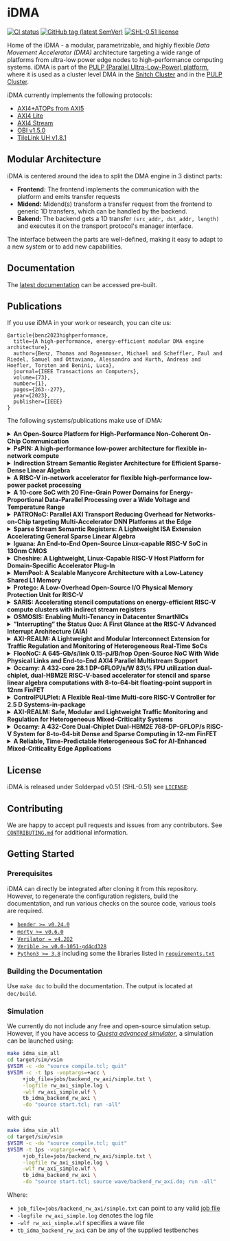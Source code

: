 # iDMA
[![CI status](https://github.com/pulp-platform/idma/actions/workflows/gitlab-ci.yml/badge.svg?branch=master)](https://github.com/pulp-platform/idma/actions/workflows/gitlab-ci.yml?query=branch%3Amaster)
[![GitHub tag (latest SemVer)](https://img.shields.io/github/v/tag/pulp-platform/iDMA?color=blue&label=current&sort=semver)](CHANGELOG.md)
[![SHL-0.51 license](https://img.shields.io/badge/license-SHL--0.51-green)](LICENSE)

Home of the iDMA - a modular, parametrizable, and highly flexible *Data Movement Accelerator (DMA)*
architecture targeting a wide range of platforms from ultra-low power edge nodes to high-performance
computing systems. iDMA is part of the [PULP (Parallel Ultra-Low-Power) platform](https://pulp-platform.org/),
where it is used as a cluster level DMA in the [Snitch Cluster](https://github.com/pulp-platform/snitch)
and in the [PULP Cluster](https://github.com/pulp-platform/pulp).

iDMA currently implements the following protocols:
- [AXI4](https://developer.arm.com/documentation/ihi0022/hc/?lang=en)[+ATOPs from AXI5](https://github.com/pulp-platform/axi)
- [AXI4 Lite](https://developer.arm.com/documentation/ihi0022/hc/?lang=en)
- [AXI4 Stream](https://developer.arm.com/documentation/ihi0051/b/?lang=en)
- [OBI v1.5.0](https://github.com/openhwgroup/programs/blob/master/TGs/cores-task-group/obi/OBI-v1.5.0.pdf)
- [TileLink UH v1.8.1](https://starfivetech.com/uploads/tilelink_spec_1.8.1.pdf)

## Modular Architecture
iDMA is centered around the idea to split the DMA engine in 3 distinct parts:
- **Frontend:** The frontend implements the communication with the platform and emits transfer requests
- **Midend:** Midend(s) transform a transfer request from the frontend to generic 1D transfers,
              which can be handled by the backend.
- **Bakend:** The backend gets a 1D transfer `(src_addr, dst_addr, length)` and executes it
              on the transport protocol's manager interface.

The interface between the parts are well-defined, making it easy to adapt to a new system or to add
new capabilities.

## Documentation
The [latest documentation](https://pulp-platform.github.io/iDMA) can be accessed pre-built.

## Publications
If you use iDMA in your work or research, you can cite us:

```
@article{benz2023highperformance,
  title={A high-performance, energy-efficient modular DMA engine architecture},
  author={Benz, Thomas and Rogenmoser, Michael and Scheffler, Paul and Riedel, Samuel and Ottaviano, Alessandro and Kurth, Andreas and Hoefler, Torsten and Benini, Luca},
  journal={IEEE Transactions on Computers},
  volume={73},
  number={1},
  pages={263--277},
  year={2023},
  publisher={IEEE}
}
```

The following systems/publications make use of iDMA:

<details>
<summary><b>An Open-Source Platform for High-Performance Non-Coherent On-Chip Communication</b></summary>
<p>

```
@article{Kurth2020AnOP,
  title={An Open-Source Platform for High-Performance Non-Coherent On-Chip Communication},
  author={Andreas Kurth and Wolfgang R{\"o}nninger and Thomas Emanuel Benz and Matheus A. Cavalcante and Fabian Schuiki and Florian Zaruba and Luca Benini},
  journal={IEEE Transactions on Computers},
  year={2020},
  volume={71},
  pages={1794-1809},
  url={https://api.semanticscholar.org/CorpusID:221640945}
}
```

</p>
</details>


<details>
<summary><b>PsPIN: A high-performance low-power architecture for flexible in-network compute</b></summary>
<p>

```
@article{Girolamo2020PsPINAH,
  title={PsPIN: A high-performance low-power architecture for flexible in-network compute},
  author={Salvatore Di Girolamo and Andreas Kurth and Alexandru Calotoiu and Thomas Emanuel Benz and Timo Schneider and Jakub Ber{\'a}nek and Luca Benini and Torsten Hoefler},
  journal={ArXiv},
  year={2020},
  volume={abs/2010.03536},
  url={https://api.semanticscholar.org/CorpusID:222177442}
}
```

</p>
</details>


<details>
<summary><b>Indirection Stream Semantic Register Architecture for Efficient Sparse-Dense Linear Algebra</b></summary>
<p>

```
@article{Scheffler2020IndirectionSS,
  title={Indirection Stream Semantic Register Architecture for Efficient Sparse-Dense Linear Algebra},
  author={Paul Scheffler and Florian Zaruba and Fabian Schuiki and Torsten Hoefler and Luca Benini},
  journal={2021 Design, Automation \& Test in Europe Conference \& Exhibition (DATE)},
  year={2020},
  pages={1787-1792},
  url={https://api.semanticscholar.org/CorpusID:226964339}
}
```

</p>
</details>


<details>
<summary><b>A RISC-V in-network accelerator for flexible high-performance low-power packet processing</b></summary>
<p>

```
@article{Girolamo2021ARI,
  title={A RISC-V in-network accelerator for flexible high-performance low-power packet processing},
  author={Salvatore Di Girolamo and Andreas Kurth and Alexandru Calotoiu and Thomas Emanuel Benz and Timo Schneider and Jakub Ber{\'a}nek and Luca Benini and Torsten Hoefler},
  journal={2021 ACM/IEEE 48th Annual International Symposium on Computer Architecture (ISCA)},
  year={2021},
  pages={958-971},
  url={https://api.semanticscholar.org/CorpusID:235416184}
}
```

</p>
</details>


<details>
<summary><b>A 10-core SoC with 20 Fine-Grain Power Domains for Energy-Proportional Data-Parallel Processing over a Wide Voltage and Temperature Range</b></summary>
<p>

```
@article{Benz2021A1S,
  title={A 10-core SoC with 20 Fine-Grain Power Domains for Energy-Proportional Data-Parallel Processing over a Wide Voltage and Temperature Range},
  author={Thomas Emanuel Benz and Luca Bertaccini and Florian Zaruba and Fabian Schuiki and Frank K. G{\"u}rkaynak and Luca Benini},
  journal={ESSCIRC 2021 - IEEE 47th European Solid State Circuits Conference (ESSCIRC)},
  year={2021},
  pages={263-266},
  url={https://api.semanticscholar.org/CorpusID:240003121}
}
```

</p>
</details>


<details>
<summary><b>PATRONoC: Parallel AXI Transport Reducing Overhead for Networks-on-Chip targeting Multi-Accelerator DNN Platforms at the Edge</b></summary>
<p>

```
@article{Jain2023PATRONoCPA,
  title={PATRONoC: Parallel AXI Transport Reducing Overhead for Networks-on-Chip targeting Multi-Accelerator DNN Platforms at the Edge},
  author={Vikram Jain and Matheus A. Cavalcante and Nazareno Bruschi and Michael Rogenmoser and Thomas Emanuel Benz and Andreas Kurth and Davide Rossi and Luca Benini and Marian Verhelst},
  journal={2023 60th ACM/IEEE Design Automation Conference (DAC)},
  year={2023},
  pages={1-6},
  url={https://api.semanticscholar.org/CorpusID:260351087}
}
```

</p>
</details>


<details>
<summary><b>Sparse Stream Semantic Registers: A Lightweight ISA Extension Accelerating General Sparse Linear Algebra</b></summary>
<p>

```
@article{scheffler2023sparse,
  title={Sparse stream semantic registers: A lightweight ISA extension accelerating general sparse linear algebra},
  author={Scheffler, Paul and Zaruba, Florian and Schuiki, Fabian and Hoefler, Torsten and Benini, Luca},
  journal={IEEE Transactions on Parallel and Distributed Systems},
  volume={34},
  number={12},
  pages={3147--3161},
  year={2023},
  publisher={IEEE}
}
```

</p>
</details>


<details>
<summary><b>Iguana: An End-to-End Open-Source Linux-capable RISC-V SoC in 130nm CMOS</b></summary>
<p>

```
@inproceedings{benz2023iguana,
  title={Iguana: An End-to-End Open-Source Linux-capable RISC-V SoC in 130nm CMOS},
  author={Benz, Thomas and Scheffler, Paul and Sch{\"o}nleber, Jannis and Benini, Luca},
  booktitle={RISC-V Summit Europe 2023},
  year={2023},
  organization={RISC-V International}
}
```

</p>
</details>


<details>
<summary><b>Cheshire: A Lightweight, Linux-Capable RISC-V Host Platform for Domain-Specific Accelerator Plug-In</b></summary>
<p>

```
@article{ottaviano2023cheshire,
  title={Cheshire: A lightweight, linux-capable risc-v host platform for domain-specific accelerator plug-in},
  author={Ottaviano, Alessandro and Benz, Thomas and Scheffler, Paul and Benini, Luca},
  journal={IEEE Transactions on Circuits and Systems II: Express Briefs},
  volume={70},
  number={10},
  pages={3777--3781},
  year={2023},
  publisher={IEEE}
}
```

</p>
</details>


<details>
<summary><b>MemPool: A Scalable Manycore Architecture with a Low-Latency Shared L1 Memory</b></summary>
<p>

```
@article{Riedel2023MemPoolAS,
  title={MemPool: A Scalable Manycore Architecture with a Low-Latency Shared L1 Memory},
  author={Samuel Riedel and Matheus A. Cavalcante and Renzo Andri and Luca Benini},
  journal={ArXiv},
  year={2023},
  volume={abs/2303.17742},
  url={https://api.semanticscholar.org/CorpusID:257900957}
}
```

</p>
</details>


<details>
<summary><b>Protego: A Low-Overhead Open-Source I/O Physical Memory Protection Unit for RISC-V</b></summary>
<p>

```
@inproceedings{wistoff2023protego,
  title={Protego: A Low-Overhead Open-Source I/O Physical Memory Protection Unit for RISC-V},
  author={Wistoff, Nils and Kuster, Andreas and Rogenmoser, Michael and Balas, Robert and Schneider, Moritz and Benini, Luca},
  booktitle={Proceedings of the 1st Safety and Security in Heterogeneous Open System-on-Chip Platforms Workshop (SSH-SoC 2023)},
  year={2023},
  organization={SSH-SoC}
}
```

</p>
</details>


<details>
<summary><b>SARIS: Accelerating stencil computations on energy-efficient RISC-V compute clusters with indirect stream registers</b></summary>
<p>

```
@inproceedings{scheffler2024saris,
  title={SARIS: Accelerating stencil computations on energy-efficient RISC-V compute clusters with indirect stream registers},
  author={Scheffler, Paul and Colagrande, Luca and Benini, Luca},
  booktitle={Proceedings of the 61st ACM/IEEE Design Automation Conference},
  pages={1--6},
  year={2024}
}
```

</p>
</details>


<details>
<summary><b>OSMOSIS: Enabling Multi-Tenancy in Datacenter SmartNICs</b></summary>
<p>

```
@inproceedings{khalilov2024osmosis,
  title={OSMOSIS: Enabling Multi-Tenancy in Datacenter SmartNICs},
  author={Khalilov, Mikhail and Chrapek, Marcin and Shen, Siyuan and Vezzu, Alessandro and Benz, Thomas and Di Girolamo, Salvatore and Schneider, Timo and De Sensi, Daniele and Benini, Luca and Hoefler, Torsten},
  booktitle={2024 USENIX Annual Technical Conference (USENIX ATC 24)},
  pages={247--263},
  year={2024}
}
```

</p>
</details>


<details>
<summary><b>”Interrupting” the Status Quo: A First Glance at the RISC-V Advanced Interrupt Architecture (AIA)</b></summary>
<p>

```
@article{marques2024interrupting,
  title={“Interrupting” the status quo: a first glance at the RISC-V advanced interrupt architecture (AIA)},
  author={Marques, Francisco and Rodr{\'\i}guez, Manuel and S{\'a}, Bruno and Pinto, Sandro},
  journal={IEEE Access},
  volume={12},
  pages={9822--9833},
  year={2024},
  publisher={IEEE}
}

```

</p>
</details>


<details>
<summary><b>AXI-REALM: A Lightweight and Modular Interconnect Extension for Traffic Regulation and Monitoring of Heterogeneous Real-Time SoCs</b></summary>
<p>

```
@inproceedings{benz2024axi,
  title={AXI-REALM: A lightweight and modular interconnect extension for traffic regulation and monitoring of heterogeneous real-time SoCs},
  author={Benz, Thomas and Ottaviano, Alessandro and Balas, Robert and Garofalo, Angelo and Restuccia, Francesco and Biondi, Alessandro and Benini, Luca},
  booktitle={2024 Design, Automation \& Test in Europe Conference \& Exhibition (DATE)},
  pages={1--6},
  year={2024},
  organization={IEEE}
}
```

</p>
</details>


<details>
<summary><b>FlooNoC: A 645-Gb/s/link 0.15-pJ/B/hop Open-Source NoC With Wide Physical Links and End-to-End AXI4 Parallel Multistream Support</b></summary>
<p>

```
@article{fischer2025floonoc,
  title={FlooNoC: A 645-Gb/s/link 0.15-pJ/B/hop Open-Source NoC With Wide Physical Links and End-to-End AXI4 Parallel Multistream Support},
  author={Fischer, Tim and Rogenmoser, Michael and Benz, Thomas and G{\"u}rkaynak, Frank K and Benini, Luca},
  journal={IEEE Transactions on Very Large Scale Integration (VLSI) Systems},
  year={2025},
  publisher={IEEE}
}
```

</p>
</details>


<details>
<summary><b>Occamy: A 432-core 28.1 DP-GFLOP/s/W 83\% FPU utilization dual-chiplet, dual-HBM2E RISC-V-based accelerator for stencil and sparse linear algebra computations with 8-to-64-bit floating-point support in 12nm FinFET</b></summary>
<p>

```
@inproceedings{paulin2024occamy,
  title={Occamy: A 432-core 28.1 DP-GFLOP/s/W 83\% FPU utilization dual-chiplet, dual-HBM2E RISC-V-based accelerator for stencil and sparse linear algebra computations with 8-to-64-bit floating-point support in 12nm FinFET},
  author={Paulin, Gianna and Scheffler, Paul and Benz, Thomas and Cavalcante, Matheus and Fischer, Tim and Eggimann, Manuel and Zhang, Yichao and Wistoff, Nils and Bertaccini, Luca and Colagrande, Luca and others},
  booktitle={2024 IEEE Symposium on VLSI Technology and Circuits (VLSI Technology and Circuits)},
  pages={1--2},
  year={2024},
  organization={IEEE}
}
```

</p>
</details>


<details>
<summary><b>ControlPULPlet: A Flexible Real-time Multi-core RISC-V Controller for 2.5 D Systems-in-package</b></summary>
<p>

```
@article{ottaviano2024controlpulplet,
  title={ControlPULPlet: A Flexible Real-time Multi-core RISC-V Controller for 2.5 D Systems-in-package},
  author={Ottaviano, Alessandro and Balas, Robert and Fischer, Tim and Benz, Thomas and Bartolini, Andrea and Benini, Luca},
  journal={arXiv preprint arXiv:2410.15985},
  year={2024}
}
```

</p>
</details>


<details>
<summary><b>AXI-REALM: Safe, Modular and Lightweight Traffic Monitoring and Regulation for Heterogeneous Mixed-Criticality Systems</b></summary>
<p>

```
@article{benz2025axi,
  title={AXI-REALM: Safe, Modular and Lightweight Traffic Monitoring and Regulation for Heterogeneous Mixed-Criticality Systems},
  author={Benz, Thomas and Ottaviano, Alessandro and Liang, Chaoqun and Balas, Robert and Garofalo, Angelo and Restuccia, Francesco and Biondi, Alessandro and Rossi, Davide and Benini, Luca},
  journal={arXiv preprint arXiv:2501.10161},
  year={2025}
}
```

</p>
</details>


<details>
<summary><b>Occamy: A 432-Core Dual-Chiplet Dual-HBM2E 768-DP-GFLOP/s RISC-V System for 8-to-64-bit Dense and Sparse Computing in 12-nm FinFET</b></summary>
<p>

```
@article{scheffler2025occamy,
  title={Occamy: A 432-Core Dual-Chiplet Dual-HBM2E 768-DP-GFLOP/s RISC-V System for 8-to-64-bit Dense and Sparse Computing in 12-nm FinFET},
  author={Scheffler, Paul and Benz, Thomas and Potocnik, Viviane and Fischer, Tim and Colagrande, Luca and Wistoff, Nils and Zhang, Yichao and Bertaccini, Luca and Ottavi, Gianmarco and Eggimann, Manuel and others},
  journal={IEEE Journal of Solid-State Circuits},
  year={2025},
  publisher={IEEE}
}

```

</p>
</details>


<details>
<summary><b>A Reliable, Time-Predictable Heterogeneous SoC for AI-Enhanced Mixed-Criticality Edge Applications</b></summary>
<p>

```
@misc{garofalo2025reliabletimepredictableheterogeneoussoc,
      title={A Reliable, Time-Predictable Heterogeneous SoC for AI-Enhanced Mixed-Criticality Edge Applications},
      author={Angelo Garofalo and Alessandro Ottaviano and Matteo Perotti and Thomas Benz and Yvan Tortorella and Robert Balas and Michael Rogenmoser and Chi Zhang and Luca Bertaccini and Nils Wistoff and Maicol Ciani and Cyril Koenig and Mattia Sinigaglia and Luca Valente and Paul Scheffler and Manuel Eggimann and Matheus Cavalcante and Francesco Restuccia and Alessandro Biondi and Francesco Conti and Frank K. Gurkaynak and Davide Rossi and Luca Benini},
      year={2025},
      eprint={2502.18953},
      archivePrefix={arXiv},
      primaryClass={cs.AR},
      url={https://arxiv.org/abs/2502.18953},
}
```

</p>
</details>





## License
iDMA is released under Solderpad v0.51 (SHL-0.51) see [`LICENSE`](LICENSE):

## Contributing
We are happy to accept pull requests and issues from any contributors. See [`CONTRIBUTING.md`](CONTRIBUTING.md)
for additional information.

## Getting Started

### Prerequisites
iDMA can directly be integrated after cloning it from this repository. However, to regenerate
the configuration registers, build the documentation, and run various checks on the source code,
various tools are required.

- [`bender >= v0.24.0`](https://github.com/pulp-platform/bender)
- [`morty >= v0.6.0`](https://github.com/zarubaf/morty)
- [`Verilator = v4.202`](https://www.veripool.org/verilator)
- [`Verible >= v0.0-1051-gd4cd328`](https://github.com/chipsalliance/verible)
- [`Python3 >= 3.8`](https://www.python.org/downloads/) including some the libraries listed
  in [`requirements.txt`](requirements.txt)

### Building the Documentation
Use `make doc` to build the documentation. The output is located at `doc/build`.


### Simulation
We currently do not include any free and open-source simulation setup. However, if you have access to
[*Questa advanced simulator*](https://eda.sw.siemens.com/en-US/ic/questa/simulation/advanced-simulator/),
a simulation can be launched using:

```bash
make idma_sim_all
cd target/sim/vsim
$VSIM -c -do "source compile.tcl; quit"
$VSIM -c -t 1ps -voptargs=+acc \
     +job_file=jobs/backend_rw_axi/simple.txt \
     -logfile rw_axi_simple.log \
     -wlf rw_axi_simple.wlf \
     tb_idma_backend_rw_axi \
     -do "source start.tcl; run -all"
```
with gui:
```bash
make idma_sim_all
cd target/sim/vsim
$VSIM -c -do "source compile.tcl; quit"
$VSIM -t 1ps -voptargs=+acc \
     +job_file=jobs/backend_rw_axi/simple.txt \
     -logfile rw_axi_simple.log \
     -wlf rw_axi_simple.wlf \
     tb_idma_backend_rw_axi \
     -do "source start.tcl; source wave/backend_rw_axi.do; run -all"
```

Where:
- `job_file=jobs/backend_rw_axi/simple.txt` can point to any valid [job file](jobs/README.md)
- `-logfile rw_axi_simple.log` denotes the log file
- `-wlf rw_axi_simple.wlf` specifies a wave file
- `tb_idma_backend_rw_axi` can be any of the supplied testbenches
